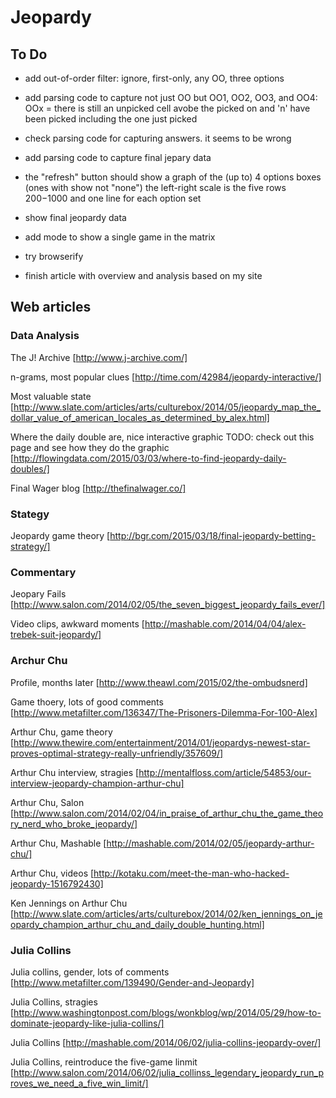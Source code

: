 # Jeopardy

## To Do

+ add out-of-order filter: ignore, first-only, any OO, three options

+ add parsing code to capture not just OO but OO1, OO2, OO3, and OO4: OOx = there is still an unpicked cell avobe the picked on and 'n' have been picked including the one just picked

+ check parsing code for capturing answers. it seems to be wrong

+ add parsing code to capture final jepary data

+ the "refresh" button should show a graph of the (up to) 4 options boxes (ones with show not "none") the left-right scale is the five rows $200-$1000 and one line for each option set

+ show final jeopardy data

+ add mode to show a single game in the matrix

+ try browserify

+ finish article with overview and analysis based on my site


## Web articles

### Data Analysis

The J! Archive [http://www.j-archive.com/]

n-grams, most popular clues [http://time.com/42984/jeopardy-interactive/]

Most valuable state
[http://www.slate.com/articles/arts/culturebox/2014/05/jeopardy_map_the_dollar_value_of_american_locales_as_determined_by_alex.html]

Where the daily double are, nice interactive graphic
TODO: check out this page and see how they do the graphic
[http://flowingdata.com/2015/03/03/where-to-find-jeopardy-daily-doubles/]

Final Wager blog [http://thefinalwager.co/]

### Stategy

Jeopardy game theory
[http://bgr.com/2015/03/18/final-jeopardy-betting-strategy/]


### Commentary

Jeopary Fails [http://www.salon.com/2014/02/05/the_seven_biggest_jeopardy_fails_ever/]

Video clips, awkward moments [http://mashable.com/2014/04/04/alex-trebek-suit-jeopardy/]


### Archur Chu

Profile, months later [http://www.theawl.com/2015/02/the-ombudsnerd]

Game thoery, lots of good comments
[http://www.metafilter.com/136347/The-Prisoners-Dilemma-For-100-Alex]

Arthur Chu, game theory
[http://www.thewire.com/entertainment/2014/01/jeopardys-newest-star-proves-optimal-strategy-really-unfriendly/357609/]

Arthur Chu interview, stragies
[http://mentalfloss.com/article/54853/our-interview-jeopardy-champion-arthur-chu]

Arthur Chu, Salon
[http://www.salon.com/2014/02/04/in_praise_of_arthur_chu_the_game_theory_nerd_who_broke_jeopardy/]

Arthur Chu, Mashable [http://mashable.com/2014/02/05/jeopardy-arthur-chu/]

Arthur Chu, videos [http://kotaku.com/meet-the-man-who-hacked-jeopardy-1516792430]

Ken Jennings on Arthur Chu
[http://www.slate.com/articles/arts/culturebox/2014/02/ken_jennings_on_jeopardy_champion_arthur_chu_and_daily_double_hunting.html]


### Julia Collins

Julia collins, gender, lots of comments [http://www.metafilter.com/139490/Gender-and-Jeopardy]

Julia Collins, stragies
[http://www.washingtonpost.com/blogs/wonkblog/wp/2014/05/29/how-to-dominate-jeopardy-like-julia-collins/]

Julia Collins [http://mashable.com/2014/06/02/julia-collins-jeopardy-over/]

Julia Collins, reintroduce the five-game linmit
[http://www.salon.com/2014/06/02/julia_collinss_legendary_jeopardy_run_proves_we_need_a_five_win_limit/]

